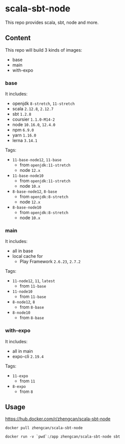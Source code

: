 # scala-sbt-node

This repo provides scala, sbt, node and more.

## Content

This repo will build 3 kinds of images:
- base
- main
- with-expo

### base

It includes:
- openjdk `8-stretch`, `11-stretch`
- scala `2.12.8`, `2.12.7`
- sbt `1.2.8`
- coursier `1.1.0-M14-2`
- node `10.16.0`, `12.4.0`
- npm `6.9.0`
- yarn `1.16.0`
- lerna `3.14.1`

Tags:
- `11-base-node12`, `11-base`
  - from `openjdk:11-stretch`
  - node `12.x`
- `11-base-node10`
  - from `openjdk:11-stretch`
  - node `10.x`
- `8-base-node12`, `8-base`
  - from `openjdk:8-stretch`
  - node `12.x`
- `8-base-node10`
  - from `openjdk:8-stretch`
  - node `10.x`

### main

It includes:
- all in base
- local cache for
  - Play Framework `2.6.23`, `2.7.2`

Tags:
- `11-node12`, `11`, `latest`
  - from `11-base`
- `11-node10`
  - from `11-base`
- `8-node12`, `8`
  - from `8-base`
- `8-node10`
  - from `8-base`

### with-expo

It includes:
- all in main
- expo-cli `2.19.4`

Tags:
- `11-expo`
  - from `11`
- `8-expo`
  - from `8`

## Usage

https://hub.docker.com/r/zhengcan/scala-sbt-node

```
docker pull zhengcan/scala-sbt-node

docker run -v `pwd`:/app zhengcan/scala-sbt-node sbt
```
